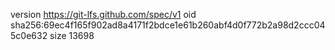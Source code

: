 version https://git-lfs.github.com/spec/v1
oid sha256:69ec4f165f902ad8a4171f2bdce1e61b260abf4d0f772b2a98d2ccc045c0e632
size 13698

